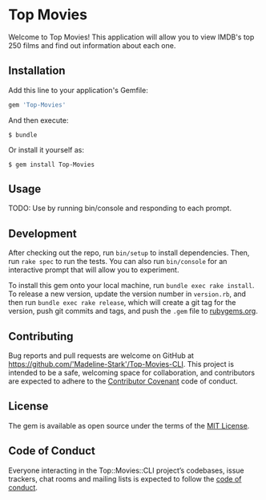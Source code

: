 # Top Movies

Welcome to Top Movies! This application will allow you to view IMDB's top 250 films and find out information about each one.

## Installation

Add this line to your application's Gemfile:

```ruby
gem 'Top-Movies'
```

And then execute:

    $ bundle

Or install it yourself as:

    $ gem install Top-Movies

## Usage

TODO: Use by running bin/console and responding to each prompt.

## Development

After checking out the repo, run `bin/setup` to install dependencies. Then, run `rake spec` to run the tests. You can also run `bin/console` for an interactive prompt that will allow you to experiment.

To install this gem onto your local machine, run `bundle exec rake install`. To release a new version, update the version number in `version.rb`, and then run `bundle exec rake release`, which will create a git tag for the version, push git commits and tags, and push the `.gem` file to [rubygems.org](https://rubygems.org).

## Contributing

Bug reports and pull requests are welcome on GitHub at https://github.com/'Madeline-Stark'/Top-Movies-CLI. This project is intended to be a safe, welcoming space for collaboration, and contributors are expected to adhere to the [Contributor Covenant](http://contributor-covenant.org) code of conduct.

## License

The gem is available as open source under the terms of the [MIT License](https://opensource.org/licenses/MIT).

## Code of Conduct

Everyone interacting in the Top::Movies::CLI project’s codebases, issue trackers, chat rooms and mailing lists is expected to follow the [code of conduct](https://github.com/'Madeline-Stark'/Top-Movies-CLI/blob/master/CODE_OF_CONDUCT.md).
